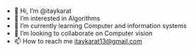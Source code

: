- 👋 Hi, I’m @itaykarat
- 👀 I’m interested in Algorithms
- 🌱 I’m currently learning Computer and information systems
- 💞️ I’m looking to collaborate on Computer vision
- 📫 How to reach me itaykarat13@gmail.com

<!---
itaykarat/itaykarat is a ✨ special ✨ repository because its `README.md` (this file) appears on your GitHub profile.
You can click the Preview link to take a look at your changes.
--->
